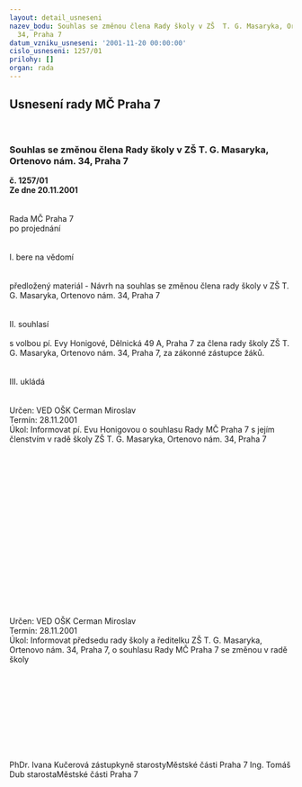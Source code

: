 ```yaml
---
layout: detail_usneseni
nazev_bodu: Souhlas se změnou člena Rady školy v ZŠ  T. G. Masaryka, Ortenovo nám.
  34, Praha 7
datum_vzniku_usneseni: '2001-11-20 00:00:00'
cislo_usneseni: 1257/01
prilohy: []
organ: rada
---
```

<div id="ucUsn_pList" class="usn">
	<span><h2>Usnesení rady MČ Praha 7 </h2>
<br></span><div class="standBody">
<span><h3>Souhlas se změnou člena Rady školy v ZŠ  T. G. Masaryka, Ortenovo nám. 34, Praha 7</h3></span><div class="center">
		<strong>č. 1257/01</strong><br>
	</div>
<div class="center">
		<strong>Ze dne 20.11.2001</strong><br><br>
	</div>
<br>Rada MČ Praha 7<br>po projednání<br><br><br>I.	bere na vědomí<br><br> <br>předložený materiál - Návrh na souhlas se změnou člena rady školy  v  ZŠ T. G. Masaryka, Ortenovo nám. 34, Praha 7<br><br><br>II.	souhlasí <br><br>s volbou pí. Evy Honigové, Dělnická 49 A,  Praha 7 za člena rady školy ZŠ T. G. Masaryka, Ortenovo nám. 34, Praha 7, za zákonné zástupce žáků.<br><br><br>III.	ukládá <br><br> <br>Určen:	VED OŠK Cerman Miroslav<br>Termín: 28.11.2001<br>Úkol:	Informovat pí. Evu Honigovou o souhlasu Rady MČ Praha 7 s jejím členstvím v radě školy ZŠ T. G. Masaryka, Ortenovo nám. 34, Praha 7<br> <br><br><br><br><br><br><br><br><br><br><br><br><br><br><br><br><br> <br>Určen:	VED OŠK Cerman Miroslav<br>Termín: 28.11.2001<br>Úkol:	Informovat předsedu rady školy a ředitelku ZŠ T. G. Masaryka, Ortenovo nám. 34, Praha 7, o souhlasu Rady MČ Praha 7 se změnou v radě školy <br> <br><br><br><br><br><br><br><br> <br>	<br>PhDr. Ivana Kučerová zástupkyně starostyMěstské části Praha 7	Ing. Tomáš Dub starostaMěstské části Praha 7<br>	<br><br>
</div>
</div>